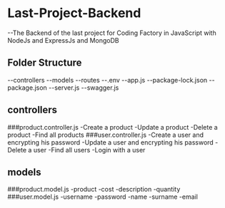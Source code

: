 # Last-Project-Backend

--The Backend of the last project for Coding Factory in JavaScript with NodeJs and ExpressJs and MongoDB

## Folder Structure
--controllers
--models
--routes
--.env
--app.js
--package-lock.json
--package.json
--server.js
--swagger.js

## controllers
###product.controller.js
-Create a product
-Update a product
-Delete a product
-Find all products
###user.controller.js
-Create a user and encrypting his password
-Update a user and encrypting his password
-Delete a user
-Find all users
-Login with a user

## models
###product.model.js
-product
-cost
-description
-quantity
###user.model.js
-username
-password
-name
-surname
-email
  
